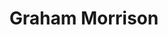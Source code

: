 ---
avatar: /images/people/graham.jpg
avatar_small: /images/people/graham_small.jpg
bio: ''
gplus: null
homepage: https://latenightlinux.com/
instagram: null
linkedin: null
title: Graham Morrison
twitter: https://twitter.com/degville
type: guest
username: graham
youtube: null
---